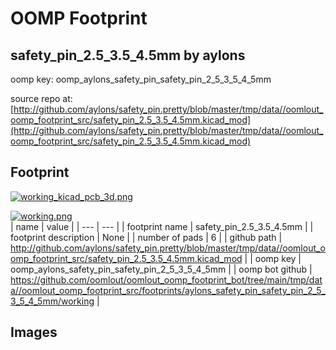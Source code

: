 # OOMP Footprint  
## safety_pin_2.5_3.5_4.5mm  by aylons  
  
oomp key: oomp_aylons_safety_pin_safety_pin_2_5_3_5_4_5mm  
  
source repo at: [http://github.com/aylons/safety_pin.pretty/blob/master/tmp/data//oomlout_oomp_footprint_src/safety_pin_2.5_3.5_4.5mm.kicad_mod](http://github.com/aylons/safety_pin.pretty/blob/master/tmp/data//oomlout_oomp_footprint_src/safety_pin_2.5_3.5_4.5mm.kicad_mod)  
## Footprint  
  
[![working_kicad_pcb_3d.png](working_kicad_pcb_3d_600.png)](working_kicad_pcb_3d.png)  
  
[![working.png](working_600.png)](working.png)  
| name | value | 
| --- | --- | 
| footprint name | safety_pin_2.5_3.5_4.5mm | 
| footprint description | None | 
| number of pads | 6 | 
| github path | http://github.com/aylons/safety_pin.pretty/blob/master/tmp/data//oomlout_oomp_footprint_src/safety_pin_2.5_3.5_4.5mm.kicad_mod | 
| oomp key | oomp_aylons_safety_pin_safety_pin_2_5_3_5_4_5mm | 
| oomp bot github | https://github.com/oomlout/oomlout_oomp_footprint_bot/tree/main/tmp/data//oomlout_oomp_footprint_src/footprints/aylons_safety_pin_safety_pin_2_5_3_5_4_5mm/working | 
## Images  
